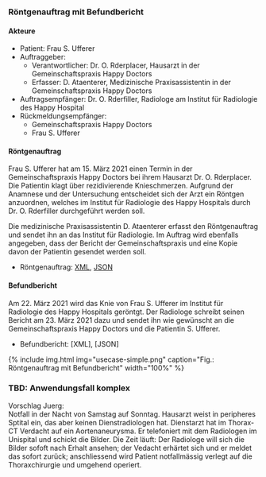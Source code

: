 ### Röntgenauftrag mit Befundbericht
#### Akteure
* Patient: Frau S. Ufferer
* Auftraggeber: 
   * Verantwortlicher: Dr. O. Rderplacer, Hausarzt in der Gemeinschaftspraxis Happy Doctors
   * Erfasser: D. Ataenterer, Medizinische Praxisassistentin in der Gemeinschaftspraxis Happy Doctors
* Auftragsempfänger: Dr. O. Rderfiller, Radiologe am Institut für Radiologie des Happy Hospital
* Rückmeldungsempfänger:
   * Gemeinschaftspraxis Happy Doctors
   * Frau S. Ufferer

#### Röntgenauftrag
Frau S. Ufferer hat am 15. März 2021 einen Termin in der Gemeinschaftspraxis Happy Doctors bei ihrem Hausarzt Dr. O. Rderplacer. Die Patientin klagt über rezidivierende Knieschmerzen. Aufgrund der Anamnese und der Untersuchung entscheidet sich der Arzt ein Röntgen anzuordnen, welches im Institut für Radiologie des Happy Hospitals durch Dr. O. Rderfiller durchgeführt werden soll.

Die medizinische Praxisassistentin D. Ataenterer erfasst den Röntgenauftrag und sendet ihn an das Institut für Radiologie. Im Auftrag wird ebenfalls angegeben, dass der Bericht der Gemeinschaftspraxis und eine Kopie davon der Patientin gesendet werden soll.

* Röntgenauftrag: [XML](Bundle-bundle-usecase-simple.xml.html), [JSON](Bundle-bundle-usecase-simple.json.html)

#### Befundbericht
Am 22. März 2021 wird das Knie von Frau S. Ufferer im Institut für Radiologie des Happy Hospitals geröntgt. Der Radiologe schreibt seinen Bericht am 23. März 2021 dazu und sendet ihn wie gewünscht an die Gemeinschaftspraxis Happy Doctors und die Patientin S. Ufferer.

* Befundbericht: [XML], [JSON]

{% include img.html img="usecase-simple.png" caption="Fig.: Röntgenauftrag mit Befundbericht" width="100%" %}

### TBD: Anwendungsfall komplex
Vorschlag Juerg:   
Notfall in der Nacht von Samstag auf Sonntag. Hausarzt weist in peripheres Sptital ein, das aber keinen Dienstradiologen hat. Dienstarzt hat im Thorax-CT Verdacht auf ein Aortenaneurysma. Er telefoniert mit dem Radiologen im Unispital und schickt die Bilder. Die Zeit läuft: Der Radiologe will sich die Bilder sofoft nach Erhalt ansehen; der Vedacht erhärtet sich und er meldet das sofort zurück; anschliessend wird Patient notfallmässig verlegt auf die Thoraxchirurgie und umgehend operiert.
